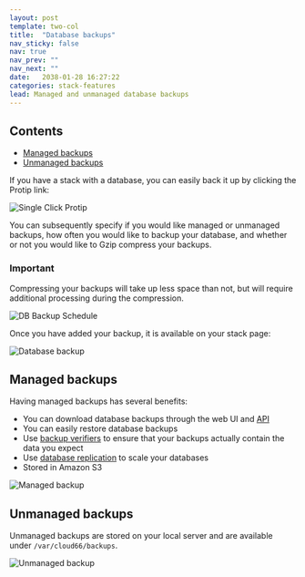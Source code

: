 ```yaml
---
layout: post
template: two-col
title:  "Database backups"
nav_sticky: false
nav: true
nav_prev: ""
nav_next: ""
date:   2038-01-28 16:27:22
categories: stack-features
lead: Managed and unmanaged database backups
---
```


<h2>Contents</h2>
<ul class="page-toc">
	<li>
		<a href="#managed">Managed backups</a>
	</li>
	<li>
		<a href="#unmanaged">Unmanaged backups</a>
	</li>
</ul>

If you have a stack with a database, you can easily back it up by clicking the Protip link:

![Single Click Protip](http://cdn.cloud66.com.s3.amazonaws.com/images/help/database_backup.png)

You can subsequently specify if you would like managed or unmanaged backups, how often you would like to backup your database, and whether or not you would like to Gzip compress your backups.

<div class="notice">
    <h3>Important</h3>
    <p>Compressing your backups will take up less space than not, but will require additional processing during the compression.</p>
</div>

![DB Backup Schedule](http://cdn.cloud66.com.s3.amazonaws.com/images/help/database_backup_schedule.png)

Once you have added your backup, it is available on your stack page:

![Database backup](http://cdn.cloud66.com.s3.amazonaws.com/images/help/database_backup_2.png)

<h2 id="managed">Managed backups</h2>
Having managed backups has several benefits:

- You can download database backups through the web UI and [API](LINK)
- You can easily restore database backups
- Use [backup verifiers](LINK) to ensure that your backups actually contain the data you expect
- Use [database replication](LINK) to scale your databases
- Stored in Amazon S3

![Managed backup](http://cdn.cloud66.com.s3.amazonaws.com/images/help/backup_managed.png)

<h2 id="unmanaged">Unmanaged backups</h2>

Unmanaged backups are stored on your local server and are available under `/var/cloud66/backups`.

![Unmanaged backup](http://cdn.cloud66.com.s3.amazonaws.com/images/help/backup_unmanaged.png)